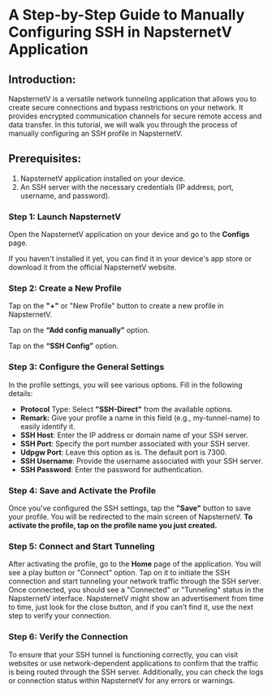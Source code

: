 # A Step-by-Step Guide to Manually Configuring SSH in NapsternetV Application

## Introduction:

NapsternetV is a versatile network tunneling application that allows you to create secure connections and bypass restrictions on your network. It provides encrypted communication channels for secure remote access and data transfer. In this tutorial, we will walk you through the process of manually configuring an SSH profile in NapsternetV.

## Prerequisites:

1. NapsternetV application installed on your device.
2. An SSH server with the necessary credentials (IP address, port, username, and password).

### Step 1: Launch NapsternetV

Open the NapsternetV application on your device and go to the **Configs** page.

If you haven't installed it yet, you can find it in your device's app store or download it from the official NapsternetV website.

### Step 2: Create a New Profile

Tap on the **"+"** or "New Profile" button to create a new profile in NapsternetV.

Tap on the **“Add config manually”** option.

Tap on the **“SSH Config”** option.

### Step 3: Configure the General Settings

In the profile settings, you will see various options. Fill in the following details:

- **Protocol** Type: Select **"SSH-Direct"** from the available options.
- **Remark:** Give your profile a name in this field (e.g., my-tunnel-name) to easily identify it.
- **SSH Host**: Enter the IP address or domain name of your SSH server.
- **SSH Port**: Specify the port number associated with your SSH server.
- **Udpgw Port**: Leave this option as is. The default port is 7300.
- **SSH Username**: Provide the username associated with your SSH server.
- **SSH Password**: Enter the password for authentication.

### Step 4: Save and Activate the Profile

Once you've configured the SSH settings, tap the **"Save"** button to save your profile. You will be redirected to the main screen of NapsternetV. **To activate the profile, tap on the profile name you just created.**

### Step 5: Connect and Start Tunneling

After activating the profile, go to the **Home** page of the application. You will see a play button or "Connect" option. Tap on it to initiate the SSH connection and start tunneling your network traffic through the SSH server. Once connected, you should see a "Connected" or "Tunneling" status in the NapsternetV interface. NapsternetV might show an advertisement from time to time, just look for the close button, and if you can’t find it, use the next step to verify your connection.

### Step 6: Verify the Connection

To ensure that your SSH tunnel is functioning correctly, you can visit websites or use network-dependent applications to confirm that the traffic is being routed through the SSH server. Additionally, you can check the logs or connection status within NapsternetV for any errors or warnings.
